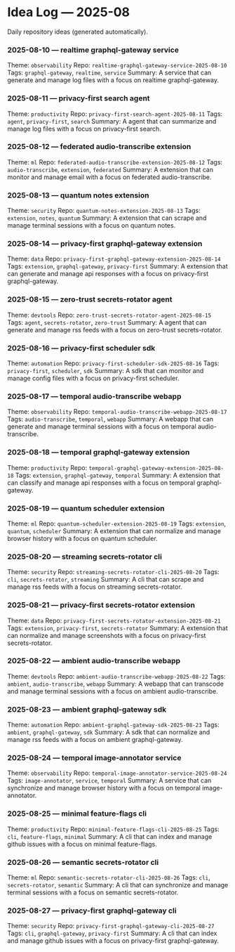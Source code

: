 # Idea Log — 2025-08

Daily repository ideas (generated automatically).

### 2025-08-10 — realtime graphql-gateway service
Theme: `observability`
Repo: `realtime-graphql-gateway-service-2025-08-10`
Tags: `graphql-gateway`, `realtime`, `service`
Summary: A service that can generate and manage log files with a focus on realtime graphql-gateway.

### 2025-08-11 — privacy-first search agent
Theme: `productivity`
Repo: `privacy-first-search-agent-2025-08-11`
Tags: `agent`, `privacy-first`, `search`
Summary: A agent that can summarize and manage log files with a focus on privacy-first search.

### 2025-08-12 — federated audio-transcribe extension
Theme: `ml`
Repo: `federated-audio-transcribe-extension-2025-08-12`
Tags: `audio-transcribe`, `extension`, `federated`
Summary: A extension that can monitor and manage email with a focus on federated audio-transcribe.

### 2025-08-13 — quantum notes extension
Theme: `security`
Repo: `quantum-notes-extension-2025-08-13`
Tags: `extension`, `notes`, `quantum`
Summary: A extension that can scrape and manage terminal sessions with a focus on quantum notes.

### 2025-08-14 — privacy-first graphql-gateway extension
Theme: `data`
Repo: `privacy-first-graphql-gateway-extension-2025-08-14`
Tags: `extension`, `graphql-gateway`, `privacy-first`
Summary: A extension that can generate and manage api responses with a focus on privacy-first graphql-gateway.

### 2025-08-15 — zero-trust secrets-rotator agent
Theme: `devtools`
Repo: `zero-trust-secrets-rotator-agent-2025-08-15`
Tags: `agent`, `secrets-rotator`, `zero-trust`
Summary: A agent that can generate and manage rss feeds with a focus on zero-trust secrets-rotator.

### 2025-08-16 — privacy-first scheduler sdk
Theme: `automation`
Repo: `privacy-first-scheduler-sdk-2025-08-16`
Tags: `privacy-first`, `scheduler`, `sdk`
Summary: A sdk that can monitor and manage config files with a focus on privacy-first scheduler.

### 2025-08-17 — temporal audio-transcribe webapp
Theme: `observability`
Repo: `temporal-audio-transcribe-webapp-2025-08-17`
Tags: `audio-transcribe`, `temporal`, `webapp`
Summary: A webapp that can generate and manage terminal sessions with a focus on temporal audio-transcribe.

### 2025-08-18 — temporal graphql-gateway extension
Theme: `productivity`
Repo: `temporal-graphql-gateway-extension-2025-08-18`
Tags: `extension`, `graphql-gateway`, `temporal`
Summary: A extension that can classify and manage api responses with a focus on temporal graphql-gateway.

### 2025-08-19 — quantum scheduler extension
Theme: `ml`
Repo: `quantum-scheduler-extension-2025-08-19`
Tags: `extension`, `quantum`, `scheduler`
Summary: A extension that can normalize and manage browser history with a focus on quantum scheduler.

### 2025-08-20 — streaming secrets-rotator cli
Theme: `security`
Repo: `streaming-secrets-rotator-cli-2025-08-20`
Tags: `cli`, `secrets-rotator`, `streaming`
Summary: A cli that can scrape and manage rss feeds with a focus on streaming secrets-rotator.

### 2025-08-21 — privacy-first secrets-rotator extension
Theme: `data`
Repo: `privacy-first-secrets-rotator-extension-2025-08-21`
Tags: `extension`, `privacy-first`, `secrets-rotator`
Summary: A extension that can normalize and manage screenshots with a focus on privacy-first secrets-rotator.

### 2025-08-22 — ambient audio-transcribe webapp
Theme: `devtools`
Repo: `ambient-audio-transcribe-webapp-2025-08-22`
Tags: `ambient`, `audio-transcribe`, `webapp`
Summary: A webapp that can transcode and manage terminal sessions with a focus on ambient audio-transcribe.

### 2025-08-23 — ambient graphql-gateway sdk
Theme: `automation`
Repo: `ambient-graphql-gateway-sdk-2025-08-23`
Tags: `ambient`, `graphql-gateway`, `sdk`
Summary: A sdk that can normalize and manage rss feeds with a focus on ambient graphql-gateway.

### 2025-08-24 — temporal image-annotator service
Theme: `observability`
Repo: `temporal-image-annotator-service-2025-08-24`
Tags: `image-annotator`, `service`, `temporal`
Summary: A service that can synchronize and manage browser history with a focus on temporal image-annotator.

### 2025-08-25 — minimal feature-flags cli
Theme: `productivity`
Repo: `minimal-feature-flags-cli-2025-08-25`
Tags: `cli`, `feature-flags`, `minimal`
Summary: A cli that can index and manage github issues with a focus on minimal feature-flags.

### 2025-08-26 — semantic secrets-rotator cli
Theme: `ml`
Repo: `semantic-secrets-rotator-cli-2025-08-26`
Tags: `cli`, `secrets-rotator`, `semantic`
Summary: A cli that can synchronize and manage terminal sessions with a focus on semantic secrets-rotator.

### 2025-08-27 — privacy-first graphql-gateway cli
Theme: `security`
Repo: `privacy-first-graphql-gateway-cli-2025-08-27`
Tags: `cli`, `graphql-gateway`, `privacy-first`
Summary: A cli that can index and manage github issues with a focus on privacy-first graphql-gateway.
